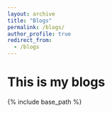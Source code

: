 ```yaml
---
layout: archive
title: "Blogs"
permalink: /blogs/
author_profile: true
redirect_from:
  - /blogs
---
```


# This is my blogs

{% include base_path %}
